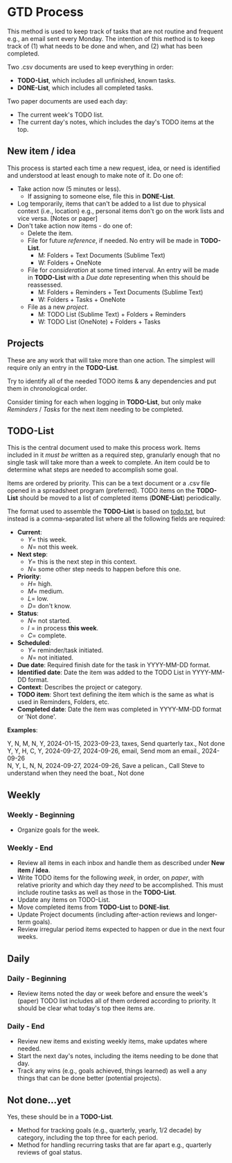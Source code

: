 # GTD Process

This method is used to keep track of tasks that are not routine and frequent e.g., an email sent every Monday. The intention of this method is to keep track of (1) what needs to be done and when, and (2) what has been completed.

Two .csv documents are used to keep everything in order:

- __TODO-List__, which includes all unfinished, known tasks.  
- __DONE-List__, which includes all completed tasks.

Two paper documents are used each day:

- The current week's TODO list.
- The current day's notes, which includes the day's TODO items at the top.

## New item / idea

This process is started each time a new request, idea, or need is identified and understood at least enough to make note of it.  Do one of:  

- Take action now (5 minutes or less). 
	- If assigning to someone else, file this in __DONE-List__.  
- Log temporarily, items that can't be added to a list due to physical context (i.e., location) e.g., personal items don't go on the work lists and vice versa. [Notes or paper]  
- Don't take action now items - do one of:  
	- Delete the item.  
	- File for future _reference_, if needed. No entry will be made in __TODO-List__.  
		- M: Folders + Text Documents (Sublime Text)  
		- W: Folders + OneNote  
	- File for _consideration_ at some timed interval. An entry will be made in __TODO-List__ with a _Due date_ representing when this should be reassessed.  
		- M: Folders + Reminders + Text Documents (Sublime Text)  
		- W: Folders + Tasks + OneNote  
	- File as a new _project_.  
		- M: TODO List (Sublime Text) + Folders + Reminders  
		- W: TODO List (OneNote) + Folders + Tasks  

## Projects

These are any work that will take more than one action. The simplest will require only an entry in the __TODO-List__.  

Try to identify all of the needed TODO items & any dependencies and put them in chronological order.  

Consider timing for each when logging in __TODO-List__, but only make _Reminders_ / _Tasks_ for the next item needing to be completed.  

## TODO-List

This is the central document used to make this process work. Items included in it _must be_ written as a required step, granularly enough that no single task will take more than a week to complete. An item could be to determine what steps are needed to accomplish some goal.

Items are ordered by priority. This can be a text document or a .csv file opened in a spreadsheet program (preferred). TODO items on the __TODO-List__ should be moved to a list of completed items (__DONE-List__) periodically.

The format used to assemble the __TODO-List__ is based on [todo.txt](https://github.com/todotxt/todo.txt), but instead is a comma-separated list where all the following fields are required:

- __Current__:  
	- _Y_= this week.  
	- _N_= not this week.  
- __Next step__: 
	- _Y_= this is the next step in this context.  
	- _N_= some other step needs to happen before this one.  
- __Priority__:  
	- _H_= high.  
	- _M_= medium.  
	- _L_= low.  
	- _D_= don't know.  
- __Status__:  
	- _N_= not started.  
	- _I_ = in process __this week__.  
	- _C_= complete.  
- __Scheduled__:  
	- _Y_= reminder/task initiated.  
	- _N_= not initiated.  
- __Due date__: Required finish date for the task in YYYY-MM-DD format.  
- __Identified date__: Date the item was added to the TODO List in YYYY-MM-DD format.  
- __Context__: Describes the project or category.  
- __TODO item__: Short text defining the item which is the same as what is used in Reminders, Folders, etc.  
- __Completed date__: Date the item was completed in YYYY-MM-DD format or 'Not done'. 

__Examples__:

Y, N, M, N, Y, 2024-01-15, 2023-09-23, taxes, Send quarterly tax., Not done  
Y, Y, H, C, Y, 2024-09-27, 2024-09-26, email, Send mom an email., 2024-09-26  
N, Y, L, N, N, 2024-09-27, 2024-09-26, Save a pelican., Call Steve to understand when they need the boat., Not done  

## Weekly

### Weekly - Beginning

- Organize goals for the week.  

### Weekly - End

- Review all items in each inbox and handle them as described under __New item / idea__.  
- Write TODO items for the following _week_, in order, on _paper_, with relative priority and which day they _need_ to be accomplished. This must include routine tasks as well as those in the __TODO-List__.  
- Update any items on TODO-List.  
- Move completed items from __TODO-List__ to __DONE-list__.  
- Update Project documents (including after-action reviews and longer-term goals).  
- Review irregular period items expected to happen or due in the next four weeks.  

## Daily

### Daily - Beginning

- Review items noted the day or week before and ensure the week's (paper) TODO list includes all of them ordered according to priority. It should be clear what today's top thee items are.  

### Daily - End

- Review new items and existing weekly items, make updates where needed.  
- Start the next day's notes, including the items needing to be done that day.  
- Track any wins (e.g., goals achieved, things learned) as well a any things that can be done better (potential projects).  

## Not done...yet

Yes, these should be in a __TODO-List__.

- Method for tracking goals (e.g., quarterly, yearly, 1/2 decade) by category, including the top three for each period.  
- Method for handling recurring tasks that are far apart e.g., quarterly reviews of goal status.


